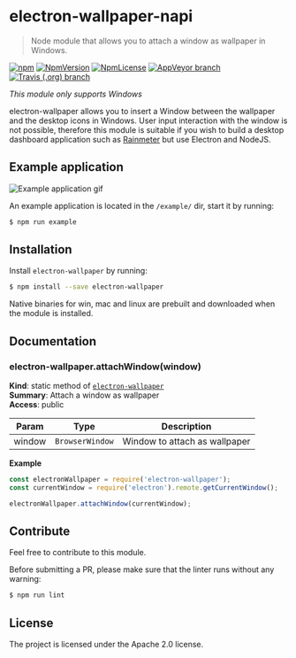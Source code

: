 <!-- Make sure you edit doc/README.hbs rather than README.md because the latter is auto-generated -->

electron-wallpaper-napi
=========

> Node module that allows you to attach a window as wallpaper in Windows.

[![npm](https://img.shields.io/npm/dw/electron-wallpaper.svg)](https://npmjs.com/package/electron-wallpaper)
[![NpmVersion](https://img.shields.io/npm/v/electron-wallpaper.svg)](https://npmjs.com/package/electron-wallpaper)
[![NpmLicense](https://img.shields.io/npm/l/electron-wallpaper.svg)](https://npmjs.com/package/electron-wallpaper)
[![AppVeyor branch](https://img.shields.io/appveyor/ci/robinwassen/electron-wallpaper/master.svg?logo=appveyor)](https://ci.appveyor.com/project/robinwassen/electron-wallpaper)
[![Travis (.org) branch](https://img.shields.io/travis/robinwassen/electron-wallpaper/master.svg?logo=travis)](https://travis-ci.org/robinwassen/electron-wallpaper)

*This module only supports Windows*

electron-wallpaper allows you to insert a Window between the wallpaper and the desktop icons in Windows. User input interaction with the window is not possible, therefore this module is suitable if you wish to build a desktop dashboard application such as [Rainmeter](https://rainmeter.net) but use Electron and NodeJS.

Example application
-------------

![Example application gif](./media/electron-wallpaper-example.gif)

An example application is located in the `/example/` dir, start it by running:

```sh
$ npm run example
```

Installation
------------

Install `electron-wallpaper` by running:

```sh
$ npm install --save electron-wallpaper
```

Native binaries for win, mac and linux are prebuilt and downloaded when the module is installed.

Documentation
-------------

<a name="module_electron-wallpaper.attachWindow"></a>

### electron-wallpaper.attachWindow(window)
**Kind**: static method of [<code>electron-wallpaper</code>](#module_electron-wallpaper)  
**Summary**: Attach a window as wallpaper  
**Access**: public  

| Param | Type | Description |
| --- | --- | --- |
| window | <code>BrowserWindow</code> | Window to attach as wallpaper |

**Example**  
```js
const electronWallpaper = require('electron-wallpaper');
const currentWindow = require('electron').remote.getCurrentWindow();

electronWallpaper.attachWindow(currentWindow);
```

Contribute
----------

Feel free to contribute to this module.

Before submitting a PR, please make sure that the linter runs without any warning:

```sh
$ npm run lint
```

License
-------

The project is licensed under the Apache 2.0 license.
